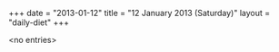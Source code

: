 +++
date = "2013-01-12"
title = "12 January 2013 (Saturday)"
layout = "daily-diet"
+++

\<no entries\>
